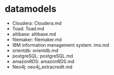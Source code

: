 # datamodels
* Cloudera: Cloudera.md
* Toad: Toad.md
* altibase: altibase.md
* filemaker: filemaker.md
* IBM information management system: ims.md
* orientdb: orientdb.md
* postgreSQL: postgreSQL.md
* amazonRDS: amazonRDS.md
* Neo4j: neo4j_extracredit.md
